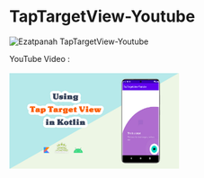 # TapTargetView-Youtube
<img alt="Ezatpanah TapTargetView-Youtube" src="https://emojipedia-us.s3.amazonaws.com/content/2020/04/05/yt.png" width="3%"></a>

YouTube Video :
<br>  
<a href="" target="_blank"><img alt="Ezatpanah TapTargetView-Youtube" src="taptarget-view.jpg" width="60%"></a>
<br>

